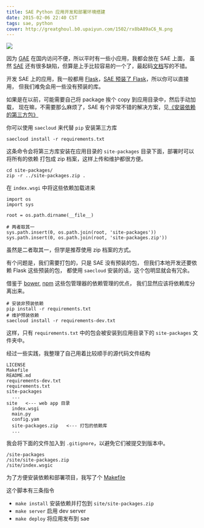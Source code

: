```yaml
---
title: SAE Python 应用开发和部署环境搭建
date: 2015-02-06 22:40 CST
tags: sae, python
cover: http://greatghoul.b0.upaiyun.com/1502/rx8bA89aC6_N.png
---
```


![](http://greatghoul.b0.upaiyun.com/1502/rx8bA89aC6_N.png)

因为 [GAE] 在国内访问不便，所以平时有一些小应用，我都会放在 SAE 上面，
虽然 [SAE] 还有很多缺陷，但算是上手比较容易的一个了，最起码[文档][1]写的不错。

开发 SAE 上的应用，我一般都用 [Flask]，[SAE 预装了 Flask][2]，所以你可以直接用，
但我们难免会用一些没有预装的库。

如果是在以前，可能需要自己将 package 挨个 copy 到应用目录中，然后手动加载，
现在嘛，不需要那么麻烦了，SAE 有个非常不错的解决方案，见[《安装依赖的第三方包》][3]

你可以使用 `saecloud` 来代替 `pip` 安装第三方库

    saecloud install -r requirements.txt

这条命令会将第三方库安装在应用目录的 `site-packages` 目录下面，部署时可以将所有的依赖
打包成 zip 档案，这样上传和维护都很方便。

    cd site-packages/
    zip -r ../site-packages.zip .

在 `index.wsgi` 中将这些依赖加载进来

    import os
    import sys

    root = os.path.dirname(__file__)

    # 两者取其一
    sys.path.insert(0, os.path.join(root, 'site-packages'))
    sys.path.insert(0, os.path.join(root, 'site-packages.zip'))

虽然是二者取其一，但学是推荐使用 zip 档案的方式。

有个问题是，我们需要打包的，只是 SAE 没有预装的包，
但我们本地开发还要依赖 Flask 这些预装的包，
都使用 `saecloud` 安装的话，这个包明显就会有冗余。

借鉴于 [bower], [npm] 这些包管理器的依赖管理的优点，
我们显然应该将依赖库分离出来。

    # 安装非预装依赖
    pip install -r requirements.txt
    # 维护预装依赖
    saecloud install -r requirements-dev.txt

这样，只有 `requirements.txt` 中的包会被安装到应用目录下的
`site-packages` 文件夹中。

经过一些实践，我整理了自己用着比较顺手的源代码文件结构

    LICENSE
    Makefile
    README.md
    requirements-dev.txt
    requirements.txt
    site-packages
      ...
    site   <--- web app 目录
      index.wsgi
      main.py
      config.yam
      site-packages.zip   <--- 打包的依赖库
      ...

我会将下面的文件加入到 `.gitignore`，以避免它们被提交到版本中。

    /site-packages
    /site/site-packages.zip
    /site/index.wsgic

为了方便安装依赖和部署项目，我写了个 [Makefile][4]

<script src="https://gist.github.com/greatghoul/6cc39bdf530c4f29c166.js"></script>

这个脚本有三条指令

- `make install`  安装依赖并打包到 `site/site-packages.zip`
- `make server`   启用 dev server
- `make deploy`   将应用发布到 sae


[GAE]: https://cloud.google.com/appengine/
[SAE]: http://sae.sina.com.cn/
[Flask]: http://flask.pocoo.org/
[bower]: http://bower.io/
[npm]: https://www.npmjs.com/

[1]: http://sae.sina.com.cn/doc/python/
[2]: http://sae.sina.com.cn/doc/python/runtime.html#id7
[3]: http://sae.sina.com.cn/doc/python/tools.html#howto-use-saecloud-install
[4]: https://gist.github.com/greatghoul/6cc39bdf530c4f29c166